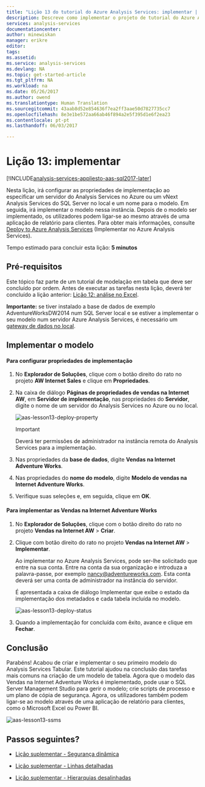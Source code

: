 ```yaml
---
title: "Lição 13 do tutorial do Azure Analysis Services: implementar | Microsoft Docs"
description: Descreve como implementar o projeto de tutorial do Azure Analysis Services.
services: analysis-services
documentationcenter: 
author: minewiskan
manager: erikre
editor: 
tags: 
ms.assetid: 
ms.service: analysis-services
ms.devlang: NA
ms.topic: get-started-article
ms.tgt_pltfrm: NA
ms.workload: na
ms.date: 05/26/2017
ms.author: owend
ms.translationtype: Human Translation
ms.sourcegitcommit: 43aab8d52e854636f7ea2ff3aae50d7827735cc7
ms.openlocfilehash: 8e3e1be572aa66ab46f894a2e5f395d1e6f2ea23
ms.contentlocale: pt-pt
ms.lasthandoff: 06/03/2017

---
```

<a id="lesson-13-deploy" class="xliff"></a>

# Lição 13: implementar

[!INCLUDE[analysis-services-appliesto-aas-sql2017-later](../../../includes/analysis-services-appliesto-aas-sql2017-later.md)]

Nesta lição, irá configurar as propriedades de implementação ao especificar um servidor do Analysis Services no Azure ou um vNext Analysis Services do SQL Server no local e um nome para o modelo. Em seguida, irá implementar o modelo nessa instância. Depois de o modelo ser implementado, os utilizadores podem ligar-se ao mesmo através de uma aplicação de relatório para clientes. Para obter mais informações, consulte [Deploy to Azure Analysis Services](https://docs.microsoft.com/azure/analysis-services/analysis-services-deploy) (Implementar no Azure Analysis Services).  
  
Tempo estimado para concluir esta lição: **5 minutos**  
  
<a id="prerequisites" class="xliff"></a>

## Pré-requisitos  
Este tópico faz parte de um tutorial de modelação em tabela que deve ser concluído por ordem. Antes de executar as tarefas nesta lição, deverá ter concluído a lição anterior: [Lição 12: análise no Excel](../tutorials/aas-lesson-12-analyze-in-excel.md).  

**Importante:** se tiver instalado a base de dados de exemplo AdventureWorksDW2014 num SQL Server local e se estiver a implementar o seu modelo num servidor Azure Analysis Services, é necessário um [gateway de dados no local](../analysis-services-gateway.md).
  
<a id="deploy-the-model" class="xliff"></a>

## Implementar o modelo  
  
<a id="to-configure-deployment-properties" class="xliff"></a>

#### Para configurar propriedades de implementação  

  
1.  No **Explorador de Soluções**, clique com o botão direito do rato no projeto **AW Internet Sales** e clique em **Propriedades**.  
  
2.  Na caixa de diálogo **Páginas de propriedades de vendas na Internet AW**, em **Servidor de implementação**, nas propriedades do **Servidor**, digite o nome de um servidor do Analysis Services no Azure ou no local.  

    ![aas-lesson13-deploy-property](../tutorials/media/aas-lesson13-deploy-property.png)
 
    > [!IMPORTANT]  
    > Deverá ter permissões de administrador na instância remota do Analysis Services para a implementação.  
  
3.  Nas propriedades da **base de dados**, digite **Vendas na Internet Adventure Works**.  
  
4.  Nas propriedades do **nome do modelo**, digite **Modelo de vendas na Internet Adventure Works**.  
  
5.  Verifique suas seleções e, em seguida, clique em **OK**.  
  
<a id="to-deploy-the-adventure-works-internet-sales" class="xliff"></a>

#### Para implementar as Vendas na Internet Adventure Works
  
1.  No **Explorador de Soluções**, clique com o botão direito do rato no projeto **Vendas na Internet AW** > **Criar**.  

2.  Clique com botão direito do rato no projeto **Vendas na Internet AW** > **Implementar**.

    Ao implementar no Azure Analysis Services, pode ser-lhe solicitado que entre na sua conta. Entre na conta da sua organização e introduza a palavra-passe, por exemplo nancy@adventureworks.com. Esta conta deverá ser uma conta de administrador na instância do servidor.
  
    É apresentada a caixa de diálogo Implementar que exibe o estado da implementação dos metadados e cada tabela incluída no modelo.  
    
    ![aas-lesson13-deploy-status](../tutorials/media/aas-lesson13-deploy-status.png)
  
3. Quando a implementação for concluída com êxito, avance e clique em **Fechar**.  
  
<a id="conclusion" class="xliff"></a>

## Conclusão  
Parabéns! Acabou de criar e implementar o seu primeiro modelo do Analysis Services Tabular. Este tutorial ajudou na conclusão das tarefas mais comuns na criação de um modelo de tabela. Agora que o modelo das Vendas na Internet Adventure Works é implementado, pode usar o SQL Server Management Studio para gerir o modelo; crie scripts de processo e um plano de cópia de segurança. Agora, os utilizadores também podem ligar-se ao modelo através de uma aplicação de relatório para clientes, como o Microsoft Excel ou Power BI.  

![aas-lesson13-ssms](../tutorials/media/aas-lesson13-ssms.png)
  
  
  
<a id="whats-next" class="xliff"></a>

## Passos seguintes?
*  [Lição suplementar - Segurança dinâmica](../tutorials/aas-supplemental-lesson-dynamic-security.md)

*  [Lição suplementar - Linhas detalhadas](../tutorials/aas-supplemental-lesson-detail-rows.md)

*  [Lição suplementar - Hierarquias desalinhadas](../tutorials/aas-supplemental-lesson-ragged-hierarchies.md)

